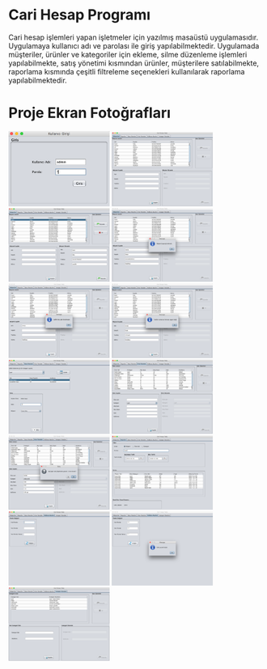 # Cari Hesap Programı
<p>
Cari hesap işlemleri yapan işletmeler için yazılmış masaüstü uygulamasıdır. Uygulamaya kullanıcı adı ve parolası ile giriş yapılabilmektedir. Uygulamada müşteriler, ürünler ve kategoriler için ekleme, silme düzenleme işlemleri yapılabilmekte, satış yönetimi kısmından ürünler, müşterilere satılabilmekte, raporlama kısmında çeşitli filtreleme seçenekleri kullanılarak raporlama yapılabilmektedir. 
  
# Proje Ekran Fotoğrafları
<p>
  
<a href="https://github.com/kaankilic94/javaswingcarihesap/blob/master/screenshots/1.png" target="_blank">
<img src="https://github.com/kaankilic94/javaswingcarihesap/blob/master/screenshots/1.png" width="200" style="max-width:100%;"></a>

<a href="https://github.com/kaankilic94/javaswingcarihesap/blob/master/screenshots/2.png" target="_blank">
<img src="https://github.com/kaankilic94/javaswingcarihesap/blob/master/screenshots/2.png" width="200" style="max-width:100%;"></a>

<a href="https://github.com/kaankilic94/javaswingcarihesap/blob/master/screenshots/3.png" target="_blank">
<img src="https://github.com/kaankilic94/javaswingcarihesap/blob/master/screenshots/3.png" width="200" style="max-width:100%;"></a>

<a href="https://github.com/kaankilic94/javaswingcarihesap/blob/master/screenshots/4.png" target="_blank">
<img src="https://github.com/kaankilic94/javaswingcarihesap/blob/master/screenshots/4.png" width="200" style="max-width:100%;"></a>

<a href="https://github.com/kaankilic94/javaswingcarihesap/blob/master/screenshots/5.png" target="_blank">
<img src="https://github.com/kaankilic94/javaswingcarihesap/blob/master/screenshots/5.png" width="200" style="max-width:100%;"></a>

<a href="https://github.com/kaankilic94/javaswingcarihesap/blob/master/screenshots/6.png" target="_blank">
<img src="https://github.com/kaankilic94/javaswingcarihesap/blob/master/screenshots/6.png" width="200" style="max-width:100%;"></a>

<a href="https://github.com/kaankilic94/javaswingcarihesap/blob/master/screenshots/7.png" target="_blank">
<img src="https://github.com/kaankilic94/javaswingcarihesap/blob/master/screenshots/7.png" width="200" style="max-width:100%;"></a>

<a href="https://github.com/kaankilic94/javaswingcarihesap/blob/master/screenshots/8.png" target="_blank">
<img src="https://github.com/kaankilic94/javaswingcarihesap/blob/master/screenshots/8.png" width="200" style="max-width:100%;"></a>

<a href="https://github.com/kaankilic94/javaswingcarihesap/blob/master/screenshots/9.png" target="_blank">
<img src="https://github.com/kaankilic94/javaswingcarihesap/blob/master/screenshots/9.png" width="200" style="max-width:100%;"></a>

<a href="https://github.com/kaankilic94/javaswingcarihesap/blob/master/screenshots/10.png" target="_blank">
<img src="https://github.com/kaankilic94/javaswingcarihesap/blob/master/screenshots/10.png" width="200" style="max-width:100%;"></a>

<a href="https://github.com/kaankilic94/javaswingcarihesap/blob/master/screenshots/11.png" target="_blank">
<img src="https://github.com/kaankilic94/javaswingcarihesap/blob/master/screenshots/11.png" width="200" style="max-width:100%;"></a>

<a href="https://github.com/kaankilic94/javaswingcarihesap/blob/master/screenshots/12.png" target="_blank">
<img src="https://github.com/kaankilic94/javaswingcarihesap/blob/master/screenshots/12.png" width="200" style="max-width:100%;"></a>

<a href="https://github.com/kaankilic94/javaswingcarihesap/blob/master/screenshots/13.png" target="_blank">
<img src="https://github.com/kaankilic94/javaswingcarihesap/blob/master/screenshots/13.png" width="200" style="max-width:100%;"></a>
  
  

